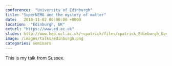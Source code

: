 ```yaml
---
conference:  "University of Edinburgh"
title: "SuperNEMO and the mystery of matter"
date:   2018-11-02 00:00:00 +0000
location:  "Edinburgh, UK"
exturl: "https://www.ed.ac.uk"
slides: http://www.hep.ucl.ac.uk/~cpatrick/files/cpatrick_Edinburgh_Nov_2018.pdf
image: /images/talks/edinburgh.png
categories: seminars
---
```

This is my talk from Sussex.

